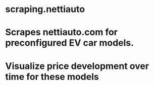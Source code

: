 # scraping.nettiauto

# Scrapes nettiauto.com for preconfigured EV car models.

# Visualize price development over time for these models
